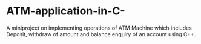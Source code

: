# ATM-application-in-C-
A miniproject on implementing operations of ATM Machine which includes Deposit, withdraw of amount and balance enquiry of an account using C++.
